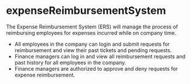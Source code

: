# expenseReimbursementSystem
The Expense Reimbursement System (ERS) will manage the process of reimbursing employees for expenses incurred while on company time. 

* All employees in the company can login and submit requests for reimbursement and view their past tickets and pending requests. 
* Finance managers can log in and view all reimbursement requests and past history for all employees in the company. 
* Finance managers are authorized to approve and deny requests for expense reimbursement.
